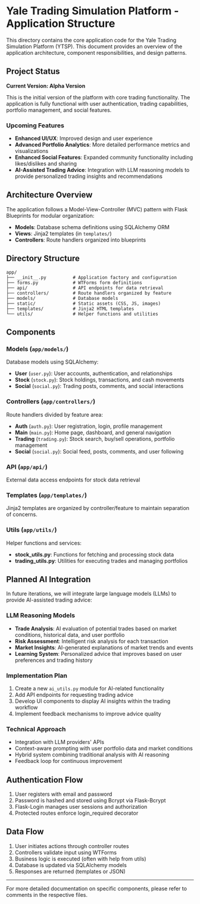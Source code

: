 # Yale Trading Simulation Platform - Application Structure

This directory contains the core application code for the Yale Trading Simulation Platform (YTSP). This document provides an overview of the application architecture, component responsibilities, and design patterns.

## Project Status

**Current Version: Alpha Version**

This is the initial version of the platform with core trading functionality. The application is fully functional with user authentication, trading capabilities, portfolio management, and social features.

### Upcoming Features

* **Enhanced UI/UX**: Improved design and user experience
* **Advanced Portfolio Analytics**: More detailed performance metrics and visualizations
* **Enhanced Social Features**: Expanded community functionality including likes/dislikes and sharing
* **AI-Assisted Trading Advice**: Integration with LLM reasoning models to provide personalized trading insights and recommendations

## Architecture Overview

The application follows a Model-View-Controller (MVC) pattern with Flask Blueprints for modular organization:

- **Models**: Database schema definitions using SQLAlchemy ORM
- **Views**: Jinja2 templates (in `templates/`)
- **Controllers**: Route handlers organized into blueprints

## Directory Structure

```
app/
├── __init__.py          # Application factory and configuration
├── forms.py             # WTForms form definitions
├── api/                 # API endpoints for data retrieval
├── controllers/         # Route handlers organized by feature
├── models/              # Database models
├── static/              # Static assets (CSS, JS, images)
├── templates/           # Jinja2 HTML templates
└── utils/               # Helper functions and utilities
```

## Components

### Models (`app/models/`)

Database models using SQLAlchemy:

- **User** (`user.py`): User accounts, authentication, and relationships
- **Stock** (`stock.py`): Stock holdings, transactions, and cash movements
- **Social** (`social.py`): Trading posts, comments, and social interactions

### Controllers (`app/controllers/`)

Route handlers divided by feature area:

- **Auth** (`auth.py`): User registration, login, profile management
- **Main** (`main.py`): Home page, dashboard, and general navigation
- **Trading** (`trading.py`): Stock search, buy/sell operations, portfolio management
- **Social** (`social.py`): Social feed, posts, comments, and user following

### API (`app/api/`)

External data access endpoints for stock data retrieval

### Templates (`app/templates/`)

Jinja2 templates are organized by controller/feature to maintain separation of concerns.

### Utils (`app/utils/`)

Helper functions and services:

- **stock_utils.py**: Functions for fetching and processing stock data
- **trading_utils.py**: Utilities for executing trades and managing portfolios

## Planned AI Integration

In future iterations, we will integrate large language models (LLMs) to provide AI-assisted trading advice:

### LLM Reasoning Models

- **Trade Analysis**: AI evaluation of potential trades based on market conditions, historical data, and user portfolio
- **Risk Assessment**: Intelligent risk analysis for each transaction
- **Market Insights**: AI-generated explanations of market trends and events
- **Learning System**: Personalized advice that improves based on user preferences and trading history

### Implementation Plan

1. Create a new `ai_utils.py` module for AI-related functionality
2. Add API endpoints for requesting trading advice
3. Develop UI components to display AI insights within the trading workflow
4. Implement feedback mechanisms to improve advice quality

### Technical Approach

- Integration with LLM providers' APIs
- Context-aware prompting with user portfolio data and market conditions
- Hybrid system combining traditional analysis with AI reasoning
- Feedback loop for continuous improvement

## Authentication Flow

1. User registers with email and password
2. Password is hashed and stored using Bcrypt via Flask-Bcrypt
3. Flask-Login manages user sessions and authorization
4. Protected routes enforce login_required decorator

## Data Flow

1. User initiates actions through controller routes
2. Controllers validate input using WTForms
3. Business logic is executed (often with help from utils)
4. Database is updated via SQLAlchemy models
5. Responses are returned (templates or JSON)


---

For more detailed documentation on specific components, please refer to comments in the respective files. 